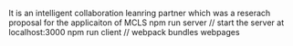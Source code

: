 It is an intelligent collaboration leanring partner which was a reserach proposal for the applicaiton of MCLS
npm run server // start the server at localhost:3000
npm run client // webpack bundles webpages